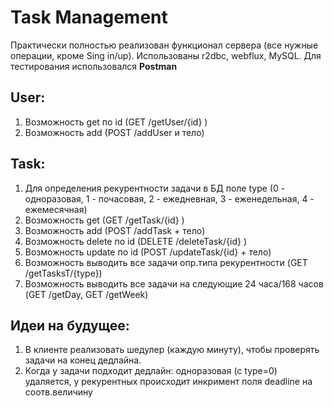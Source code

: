 # Task Management

Практически полностью реализован функционал сервера (все нужные операции, кроме Sing in/up). Использованы r2dbc, webflux, MySQL.
Для тестирования использовался 
**Postman**

## User:
1. Возможность get по id (GET /getUser/{id} )
2. Возможность add (POST /addUser и тело)

## Task:
1. Для определения рекурентности задачи в БД поле type (0 - одноразовая, 1 - почасовая, 2 - ежедневная, 3 - еженедельная, 4 - ежемесячная)
2. Возможность get (GET /getTask/{id} )
3. Возможность add (POST /addTask + тело)
4. Возможность delete по id (DELETE /deleteTask/{id} )
5. Возможность update по id (POST /updateTask/{id} + тело)
6. Возможность выводить все задачи опр.типа рекурентности (GET /getTasksT/{type})
7. Возможность выводить все задачи на следующие 24 часа/168 часов (GET /getDay, GET /getWeek)

## Идеи на будущее:
1. В клиенте реализовать шедулер (каждую минуту), чтобы проверять задачи на конец дедлайна.
2. Когда у задачи подходит дедлайн: одноразовая (с type=0) удаляется, у рекурентных происходит инкримент поля deadline на соотв.величину


